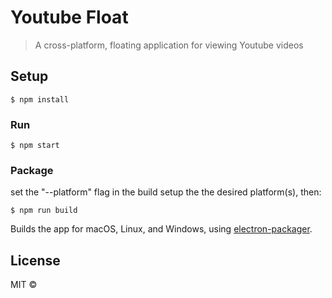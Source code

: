 # Youtube Float

> A cross-platform, floating application for viewing Youtube videos


## Setup

```
$ npm install
```

### Run

```
$ npm start
```

### Package
set the "--platform" flag in the build setup the the desired platform(s), then:

```
$ npm run build
```

Builds the app for macOS, Linux, and Windows, using [electron-packager](https://github.com/electron-userland/electron-packager).

## License

MIT © [](https://twitter.com/deadsl0th)

